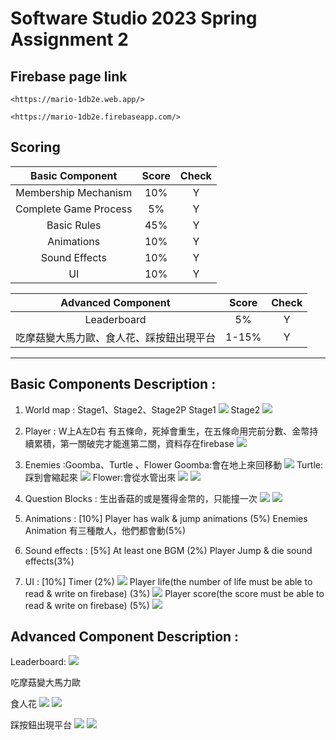 # Software Studio 2023 Spring Assignment 2


## Firebase page link

    <https://mario-1db2e.web.app/>
    
    <https://mario-1db2e.firebaseapp.com/>

## Scoring

|**Basic Component**|**Score**|**Check**|
|:-:|:-:|:-:|
|Membership Mechanism|10%|Y|
|Complete Game Process|5%|Y|
|Basic Rules|45%|Y|
|Animations|10%|Y|
|Sound Effects|10%|Y|
|UI|10%|Y|

|**Advanced Component**|**Score**|**Check**|
|:-:|:-:|:-:|
|Leaderboard|5%|Y|
|吃摩菇變大馬力歐、食人花、踩按鈕出現平台 |1-15%|Y|

---

## Basic Components Description : 
1. World map : Stage1、Stage2、Stage2P
Stage1
![](https://hackmd.io/_uploads/rJJkc0gLn.png)
Stage2
![](https://hackmd.io/_uploads/r10bcAg82.png)

2. Player :
W上A左D右
有五條命，死掉會重生，在五條命用完前分數、金幣持續累積，第一關破完才能進第二關，資料存在firebase
![](https://hackmd.io/_uploads/SyLJjaJI2.jpg)

3. Enemies :Goomba、Turtle 、Flower
Goomba:會在地上來回移動
![](https://hackmd.io/_uploads/ryRpcAxI2.png)
Turtle:踩到會縮起來
![](https://hackmd.io/_uploads/SJCpcAlL3.png)
Flower:會從水管出來
![](https://hackmd.io/_uploads/ryAT5Re82.png)  ![](https://hackmd.io/_uploads/By0a50eUh.png)

5. Question Blocks : 生出香菇的或是獲得金幣的，只能撞一次
![](https://hackmd.io/_uploads/HyT_iRxU3.png) ![](https://hackmd.io/_uploads/HJpOsClI3.png)

6. Animations : [10%]
Player has walk & jump animations (5%)
Enemies Animation 有三種敵人，他們都會動(5%)

7. Sound effects : [5%]
At least one BGM (2%)
Player Jump & die sound effects(3%)

8. UI : [10%]
Timer (2%)
![](https://hackmd.io/_uploads/BJvS3RxLn.png)
Player life(the number of life must be able to read & write on firebase) (3%)
![](https://hackmd.io/_uploads/ByxxP2ReU2.png)
Player score(the score must be able to read & write on firebase)  (5%)
![](https://hackmd.io/_uploads/SyuDnRg83.png)

## Advanced Component Description : 
Leaderboard:
![](https://hackmd.io/_uploads/S1scnCe83.png)

吃摩菇變大馬力歐

食人花
![](https://hackmd.io/_uploads/ryAT5Re82.png)  ![](https://hackmd.io/_uploads/By0a50eUh.png)

踩按鈕出現平台
![](https://hackmd.io/_uploads/SkL_TAxL3.png)
![](https://hackmd.io/_uploads/BJg9d6CeI2.png)
